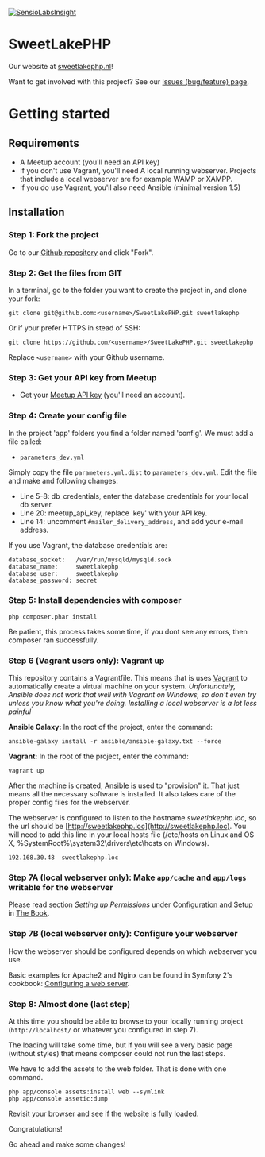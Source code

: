[![SensioLabsInsight](https://insight.sensiolabs.com/projects/6e9c7314-18a3-409f-a88c-6c73a4f75f3d/big.png)](https://insight.sensiolabs.com/projects/6e9c7314-18a3-409f-a88c-6c73a4f75f3d)

SweetLakePHP
============

Our website at [sweetlakephp.nl](http://sweetlakephp.nl/)!

Want to get involved with this project? See our [issues (bug/feature) page](https://github.com/verschoof/SweetLakePHP/issues?state=open).


# Getting started

## Requirements

* A Meetup account (you'll need an API key)
* If you don't use Vagrant, you'll need A local running webserver. Projects that include a local webserver are for example WAMP or XAMPP.
* If you do use Vagrant, you'll also need Ansible (minimal version 1.5)


## Installation

### Step 1: Fork the project

Go to our [Github repository](https://github.com/verschoof/SweetLakePHP) and click "Fork".


### Step 2: Get the files from GIT

In a terminal, go to the folder you want to create the project in, and clone your fork:

    git clone git@github.com:<username>/SweetLakePHP.git sweetlakephp

Or if your prefer HTTPS in stead of SSH:

    git clone https://github.com/<username>/SweetLakePHP.git sweetlakephp

Replace `<username>` with your Github username.


### Step 3: Get your API key from Meetup

* Get your [Meetup API key](http://www.meetup.com/meetup_api/key/) (you'll need an account).


### Step 4: Create your config file

In the project 'app' folders you find a folder named 'config'. We must add a file called:

* `parameters_dev.yml`

Simply copy the file `parameters.yml.dist` to `parameters_dev.yml`.
Edit the file and make and following changes:

* Line 5-8: db_credentials, enter the database credentials for your local db server.
* Line 20: meetup_api_key, replace 'key' with your API key.
* Line 14: uncomment `#mailer_delivery_address`, and add your e-mail address.

If you use Vagrant, the database credentials are:

    database_socket:   /var/run/mysqld/mysqld.sock
    database_name:     sweetlakephp
    database_user:     sweetlakephp
    database_password: secret

### Step 5: Install dependencies with composer

    php composer.phar install

Be patient, this process takes some time, if you dont see any errors, then composer ran successfully.


### Step 6 (Vagrant users only): Vagrant up

This repository contains a Vagrantfile. This means that is uses [Vagrant](http://www.vagrantup.com) to automatically create a virtual machine on your system.
_Unfortunately, Ansible does not work that well with Vagrant on Windows, so don't even try unless you know what you're doing. Installing a local webserver is a lot less painful_

**Ansible Galaxy:**
In the root of the project, enter the command:
   
    ansible-galaxy install -r ansible/ansible-galaxy.txt --force

**Vagrant:**
In the root of the project, enter the command:

    vagrant up

After the machine is created, [Ansible](http://docs.ansible.com) is used to "provision" it. That just means all the
necessary software is installed. It also takes care of the proper config files for the webserver.

The webserver is configured to listen to the hostname *sweetlakephp.loc*, so the url should be
[http://sweetlakephp.loc](http://sweetlakephp.loc). You will need to add this line in your local hosts file
(/etc/hosts on Linux and OS X, %SystemRoot%\system32\drivers\etc\hosts on Windows).

    192.168.30.48  sweetlakephp.loc

### Step 7A (local webserver only): Make `app/cache` and `app/logs` writable for the webserver

Please read section _Setting up Permissions_ under [Configuration and Setup](http://symfony.com/doc/current/book/installation.html#configuration-and-setup) in [The Book](http://symfony.com/doc/current/book/index.html).

### Step 7B (local webserver only): Configure your webserver

How the webserver should be configured depends on which webserver you use.

Basic examples for Apache2 and Nginx can be found in Symfony 2's cookbook: [Configuring a web server](http://symfony.com/doc/current/cookbook/configuration/web_server_configuration.html).


### Step 8: Almost done (last step)

At this time you should be able to browse to your locally running project (`http://localhost/` or whatever you configured in step 7).

The loading will take some time, but if you will see a very basic page (without styles) that means composer could not run the last steps.

We have to add the assets to the web folder. That is done with one command.

    php app/console assets:install web --symlink
    php app/console assetic:dump

Revisit your browser and see if the website is fully loaded.

Congratulations!

Go ahead and make some changes!
